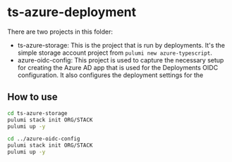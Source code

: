 # ts-azure-deployment
There are two projects in this folder:
- ts-azure-storage: This is the project that is run by deployments. It's the simple storage account project from `pulumi new azure-typescript`.
- azure-oidc-config: This project is used to capture the necessary setup for creating the Azure AD app that is used for the Deployments OIDC configuration. It also configures the deployment settings for the 

## How to use
```bash
cd ts-azure-storage
pulumi stack init ORG/STACK
pulumi up -y

cd ../azure-oidc-config
pulumi stack init ORG/STACK
pulumi up -y
```